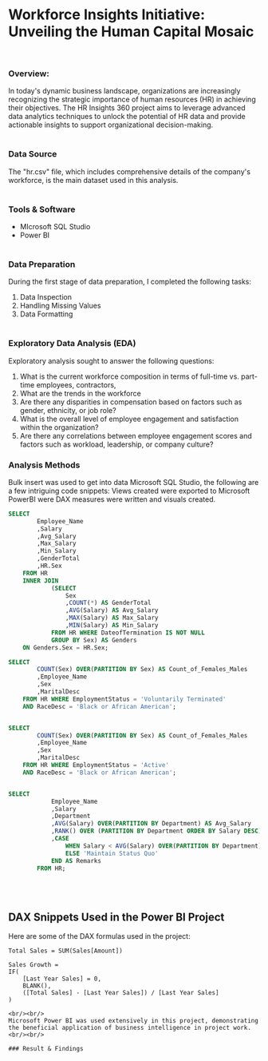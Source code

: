 # Workforce Insights Initiative: Unveiling the Human Capital Mosaic <br/><br/>
### Overview: 
In today's dynamic business landscape, organizations are increasingly recognizing the strategic importance of human resources (HR) in achieving their objectives. The HR Insights 360 project aims to leverage advanced data analytics techniques to unlock the potential of HR data and provide actionable insights to support organizational decision-making.
 <br/><br/>

### Data Source
The "hr.csv" file, which includes comprehensive details of the company's workforce, is the main dataset used in this analysis.
<br/><br/>

### Tools & Software
-  MIcrosoft SQL Studio
-  Power BI
<br/><br/>

### Data Preparation
During the first stage of data preparation, I completed the following tasks:
1.  Data Inspection
2.  Handling Missing Values
3.  Data Formatting
<br/><br/>

### Exploratory Data Analysis (EDA)
Exploratory analysis sought to answer the following questions:
1. What is the current workforce composition in terms of full-time vs. part-time employees, contractors, 
2. What are the trends in the workforce
3. Are there any disparities in compensation based on factors such as gender, ethnicity, or job role?
4. What is the overall level of employee engagement and satisfaction within the organization?
5. Are there any correlations between employee engagement scores and factors such as workload, leadership, or company culture?

### Analysis Methods
Bulk insert was used to get into data Microsoft SQL Studio, the following are a few intriguing code snippets: Views created were exported to Microsoft PowerBI were DAX measures were written and visuals created.
~~~ SQL
SELECT 
		Employee_Name 
		,Salary
		,Avg_Salary
		,Max_Salary
		,Min_Salary
		,GenderTotal
		,HR.Sex
	FROM HR
	INNER JOIN
			(SELECT 
				Sex
				,COUNT(*) AS GenderTotal
				,AVG(Salary) AS Avg_Salary
				,MAX(Salary) AS Max_Salary
				,MIN(Salary) AS Min_Salary
			FROM HR WHERE DateofTermination IS NOT NULL
			GROUP BY Sex) AS Genders
	ON Genders.Sex = HR.Sex;

SELECT 
		COUNT(Sex) OVER(PARTITION BY Sex) AS Count_of_Females_Males
		,Employee_Name
		,Sex
		,MaritalDesc
	FROM HR WHERE EmploymentStatus = 'Voluntarily Terminated' 
	AND RaceDesc = 'Black or African American';


SELECT 
		COUNT(Sex) OVER(PARTITION BY Sex) AS Count_of_Females_Males
		,Employee_Name
		,Sex
		,MaritalDesc
	FROM HR WHERE EmploymentStatus = 'Active' 
	AND RaceDesc = 'Black or African American';


SELECT
			Employee_Name
			,Salary
			,Department
			,AVG(Salary) OVER(PARTITION BY Department) AS Avg_Salary
			,RANK() OVER (PARTITION BY Department ORDER BY Salary DESC) AS High_Earners
			,CASE
				WHEN Salary < AVG(Salary) OVER(PARTITION BY Department) THEN 'Due for Promotion'
				ELSE 'Maintain Status Quo'
			END AS Remarks
		FROM HR;	

~~~

<br/><br/>
## DAX Snippets Used in the Power BI Project

Here are some of the DAX formulas used in the project:

```dax
Total Sales = SUM(Sales[Amount])

Sales Growth = 
IF(
    [Last Year Sales] = 0, 
    BLANK(), 
    ([Total Sales] - [Last Year Sales]) / [Last Year Sales]
)

<br/><br/>
Microsoft Power BI was used extensively in this project, demonstrating the beneficial application of business intelligence in project work.
<br/><br/>

### Result & Findings








